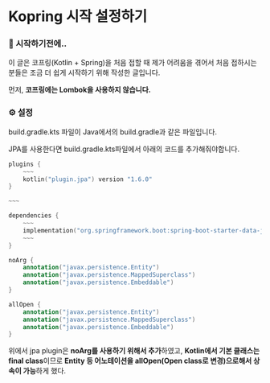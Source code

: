 # Kopring 시작 설정하기

### 🎊 시작하기전에..

이 글은 코프링(Kotlin + Spring)을 처음 접할 때 제가 어려움을 겪어서 처음 접하시는 분들은 조금 더 쉽게 시작하기 위해 작성한 글입니다.

먼저, **코프링에는 Lombok을 사용하지 않습니다.**



### ⚙ 설정

build.gradle.kts 파일이 Java에서의 build.gradle과 같은 파일입니다.

JPA를 사용한다면 build.gradle.kts파일에서 아래의 코드를 추가해줘야합니다.

```kotlin
plugins {
    ~~~
	kotlin("plugin.jpa") version "1.6.0"
}

~~~

dependencies {
    ~~~
    implementation("org.springframework.boot:spring-boot-starter-data-jpa")
	~~~
}

noArg {
    annotation("javax.persistence.Entity")
    annotation("javax.persistence.MappedSuperclass")
    annotation("javax.persistence.Embeddable")
}

allOpen {
    annotation("javax.persistence.Entity")
    annotation("javax.persistence.MappedSuperclass")
    annotation("javax.persistence.Embeddable")
}
```

위에서 jpa plugin은 **noArg를 사용하기 위해서 추가**하였고, **Kotlin에서 기본 클래스는 final class**이므로 **Entity 등 어노테이션을 allOpen(Open class로 변경)으로해서 상속이 가능**하게 했다.